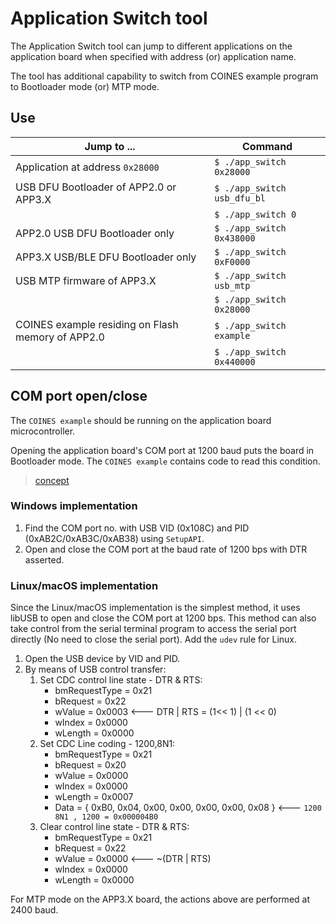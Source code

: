 # Application Switch tool

The Application Switch tool can jump to different applications on the application board when specified with address (or) application name.

The tool has additional capability to switch from COINES example program to Bootloader mode (or) MTP mode.   

## Use

| Jump to ...                                        | Command                     |
|----------------------------------------------------|-----------------------------|
| Application at address `0x28000`                   | `$ ./app_switch 0x28000`    |
| USB DFU Bootloader of APP2.0 or APP3.X            | `$ ./app_switch usb_dfu_bl` |
|                                                    | `$ ./app_switch 0`          |
| APP2.0 USB DFU Bootloader only                     | `$ ./app_switch 0x438000`   |
| APP3.X USB/BLE DFU Bootloader only                 | `$ ./app_switch 0xF0000`    |
| USB MTP firmware of APP3.X                         | `$ ./app_switch usb_mtp`    |
|                                                    | `$ ./app_switch 0x28000`    |
| COINES example residing on Flash memory of APP2.0  | `$ ./app_switch example`    |
|                                                    | `$ ./app_switch 0x440000`   |


## COM port open/close 
 The `COINES example` should be running on the application board microcontroller. 

Opening the application board's COM port at 1200 baud puts the board in Bootloader mode. The `COINES example` contains code to read this condition.

> [concept](https://github.com/arduino/ArduinoCore-avr/blob/master/cores/arduino/CDC.cpp#L101)


### Windows implementation

1. Find the COM port no. with USB VID (0x108C) and PID (0xAB2C/0xAB3C/0xAB38) using `SetupAPI`.
2. Open and close the COM port at the baud rate of 1200 bps with DTR asserted.

### Linux/macOS implementation

Since the Linux/macOS implementation is the simplest method, it uses libUSB to open and close the COM port at 1200 bps. This method can also take control from the serial terminal program to access the serial port directly (No need to close the serial port). Add the `udev` rule for Linux.

1. Open the USB device by VID and PID.
2. By means of USB control transfer:
   1. Set CDC control line state - DTR & RTS:
      - bmRequestType = 0x21
      - bRequest = 0x22
      - wValue = 0x0003  <--- DTR | RTS  = (1<< 1) | (1 << 0)
      - wIndex = 0x0000
      - wLength = 0x0000
   2. Set CDC Line coding  - 1200,8N1:
      - bmRequestType = 0x21
      - bRequest = 0x20
      - wValue = 0x0000
      - wIndex = 0x0000
      - wLength = 0x0007
      - Data =  { 0xB0, 0x04, 0x00, 0x00, 0x00, 0x00, 0x08 } <--- `1200 8N1 , 1200 = 0x000004B0`
   3. Clear control line state - DTR & RTS:
      - bmRequestType = 0x21
      - bRequest = 0x22
      - wValue = 0x0000  <--- ~(DTR | RTS)
      - wIndex = 0x0000
      - wLength = 0x0000

For MTP mode on the APP3.X board, the actions above are performed at 2400 baud.

